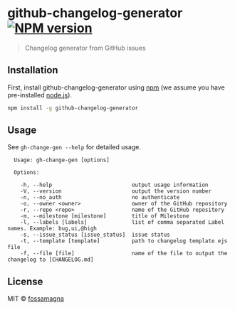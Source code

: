 # github-changelog-generator [![NPM version][npm-image]][npm-url]
> Changelog generator from GitHub issues

## Installation

First, install github-changelog-generator using [npm](https://www.npmjs.com/) (we assume you have pre-installed [node.js](https://nodejs.org/)).

```sh
npm install -g github-changelog-generator
```

## Usage

See `gh-change-gen --help` for detailed usage.

```
  Usage: gh-change-gen [options]

  Options:

    -h, --help                         output usage information
    -V, --version                      output the version number
    -n, --no_auth                      no authenticate
    -o, --owner <owner>                owner of the GitHub repository
    -r, --repo <repo>                  name of the GitHub repository
    -m, --milestone [milestone]        title of Milestone
    -l, --labels [labels]              list of comma separated Label names. Example: bug,ui,@high
    -s, --issue_status [issue_status]  issue status
    -t, --template [template]          path to changelog template ejs file
    -f, --file [file]                  name of the file to output the changelog to [CHANGELOG.md]
```

## License

MIT © [fossamagna]()

[npm-image]: https://badge.fury.io/js/github-changelog-generator.svg
[npm-url]: https://npmjs.org/package/github-changelog-generator
